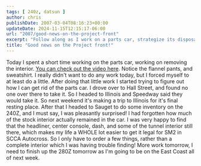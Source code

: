 ```yaml
---
tags: [ 240z, datsun ]
author: chris
publishDate: 2007-03-04T08:16:23+00:00
updateDate: 2024-11-15T12:15:17-06:00
url: "2007/good-news-on-the-project-front"
excerpt: "Follow along as I work on a parts car, strategize its disposal, and discover unexpected finds in a 240Z. Car restoration insights and updates included..."
title: "Good news on the Project front!"
---
```


Today I spent a short time working on the parts car, working on removing the interior. [You can check out the video here](/parts-car-interior-removal-day-1). Notice the flannel pants, and sweatshirt. I really didn't want to do any work today, but I forced myself to at least do a little.
After doing that little work I started trying to figure out how I can get rid of the parts car. I drove over to Hall Street, and found no one over there to take it. So I headed to Illinois and Speedway said they would take it. So next weekend it's making a trip to Illinois for it's final resting place.
After that I headed to Sauget to do some inventory on the 240Z, and I must say, I was pleasantly surprised! I had forgotten how much of the stock interior actually remained in the car. I was very happy to find that the headliner, center console, dash, and some of the tunnel interior still there, which makes my life a WHOLE lot easier to get it legal for SM2 in SCCA Autocross. So I only have to order a few things, rather than a complete interior which I was having trouble finding!
More work tomorrow, I need to finish up the 280Z tomorrow as I'm going to be on the East Coast all of next week.
